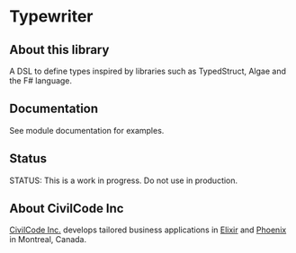 # Typewriter

## About this library

A DSL to define types inspired by libraries such as TypedStruct, Algae and the F# language.

## Documentation

See module documentation for examples.

## Status

STATUS: This is a work in progress. Do not use in production.

## About CivilCode Inc

[CivilCode Inc.](http://www.civilcode.io) develops tailored business applications in [Elixir](http://elixir-lang.org/) and [Phoenix](http://www.phoenixframework.org/) in Montreal, Canada.
